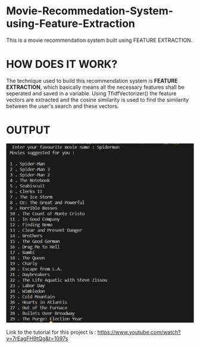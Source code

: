 # Movie-Recommedation-System-using-Feature-Extraction

This is a movie recommendation system built using FEATURE EXTRACTION.

# HOW DOES IT WORK?

The technique used to build this recommendation system is <b>FEATURE EXTRACTION</b>, which basically means all the necessary features shall be seperated and saved in a variable. Using TfidfVectorizer() the feature vectors are extracted and the cosine similarity is used to find the similarity between the user's search and these vectors. 

# OUTPUT 

<img src = 'Result.png' alt = 'Result'>

Link to the tutorial for this project is : https://www.youtube.com/watch?v=7rEagFH9tQg&t=1097s
